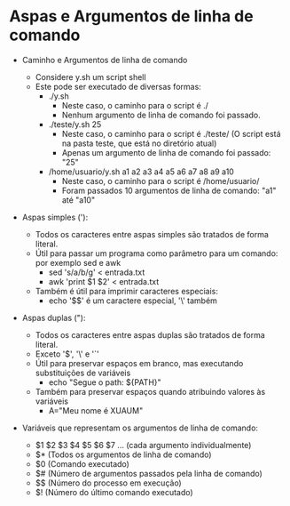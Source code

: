 # Aspas e Argumentos de linha de comando


* Caminho e Argumentos de linha de comando
    * Considere y.sh um script shell
    * Este pode ser executado de diversas formas:
        * ./y.sh
            * Neste caso, o caminho para o script é ./
            * Nenhum argumento de linha de comando foi passado.
        * ./teste/y.sh 25
            * Neste caso, o caminho para o script é ./teste/ (O script está na pasta teste, que está no diretório atual)
            * Apenas um argumento de linha de comando foi passado: "25"
        * /home/usuario/y.sh a1 a2 a3 a4 a5 a6 a7 a8 a9 a10
            * Neste caso, o caminho para o script é /home/usuario/
            * Foram passados 10 argumentos de linha de comando: "a1" até "a10"


* Aspas simples ('):
    * Todos os caracteres entre aspas simples são tratados de forma literal.
    * Útil para passar um programa como parâmetro para um comando: por exemplo sed e awk
        * sed 's/a/b/g' < entrada.txt
        * awk 'print $1 $2' < entrada.txt
    * Também é útil para imprimir caracteres especiais:
        * echo '$$' é um caractere especial, '\\' também


* Aspas duplas ("):
    * Todos os caracteres entre aspas duplas são tratados de forma literal.
    * Exceto '$', '\\' e '`'
    * Útil para preservar espaços em branco, mas executando substituições de variáveis
        * echo "Segue o path: ${PATH}"
    * Também para preservar espaços quando atribuindo valores às variáveis
        * A="Meu nome é XUAUM"

    
* Variáveis que representam os argumentos de linha de comando:
    * $1 $2 $3 $4 $5 $6 $7 ... (cada argumento individualmente)
    * $* (Todos os argumentos de linha de comando)
    * $0 (Comando executado)
    * $# (Número de argumentos passados pela linha de comando)
    * $$ (Número do processo em execução)
    * $! (Número do último comando executado)
